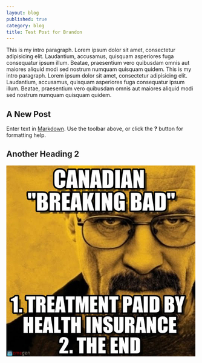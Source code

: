 ```yaml
---
layout: blog
published: true
category: blog
title: Test Post for Brandon
---
```


This is my intro paragraph. Lorem ipsum dolor sit amet, consectetur adipisicing elit. Laudantium, accusamus, quisquam asperiores fuga consequatur ipsum illum. Beatae, praesentium vero quibusdam omnis aut maiores aliquid modi sed nostrum numquam quisquam quidem. This is my intro paragraph. Lorem ipsum dolor sit amet, consectetur adipisicing elit. Laudantium, accusamus, quisquam asperiores fuga consequatur ipsum illum. Beatae, praesentium vero quibusdam omnis aut maiores aliquid modi sed nostrum numquam quisquam quidem.

## A New Post

Enter text in [Markdown](http://daringfireball.net/projects/markdown/). Use the toolbar above, or click the **?** button for formatting help.

## Another Heading 2

![canadian-breaking-bad.jpg](/prose_media/canadian-breaking-bad.jpg)
